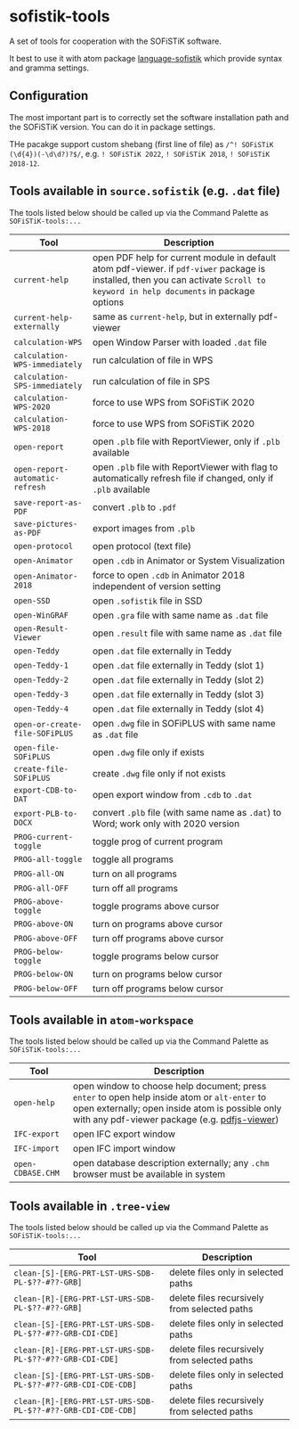 # sofistik-tools

A set of tools for cooperation with the SOFiSTiK software.

It best to use it with atom package [language-sofistik](https://atom.io/packages/language-sofistik) which provide syntax and gramma settings.


## Configuration

The most important part is to correctly set the software installation path and the SOFiSTiK version. You can do it in package settings.

THe pacakge support custom shebang (first line of file) as `/^! SOFiSTiK (\d{4})(-\d\d?)?$/`, e.g. `! SOFiSTiK 2022`, `! SOFiSTiK 2018`, `! SOFiSTiK 2018-12`.


## Tools available in `source.sofistik` (e.g. `.dat` file)

The tools listed below should be called up via the Command Palette as `SOFiSTiK-tools:...`

| Tool | Description |
|-|-|
| `current-help` | open PDF help for current module in default atom pdf-viewer. if `pdf-viwer` package is installed, then you can activate `Scroll to keyword in help documents` in package options |
| `current-help-externally` | same as `current-help`, but in externally pdf-viewer |
| `calculation-WPS` | open Window Parser with loaded `.dat` file |
| `calculation-WPS-immediately` | run calculation of file in WPS |
| `calculation-SPS-immediately` | run calculation of file in SPS |
| `calculation-WPS-2020` | force to use WPS from SOFiSTiK 2020 |
| `calculation-WPS-2018` | force to use WPS from SOFiSTiK 2020 |
| `open-report` | open `.plb` file with ReportViewer, only if `.plb` available |
| `open-report-automatic-refresh` | open `.plb` file with ReportViewer with flag to automatically refresh file if changed, only if `.plb` available |
| `save-report-as-PDF` | convert `.plb` to `.pdf` |
| `save-pictures-as-PDF` | export images from `.plb` |
| `open-protocol` | open protocol (text file) |
| `open-Animator` | open `.cdb` in Animator or System Visualization |
| `open-Animator-2018` | force to open `.cdb` in Animator 2018 independent of version setting |
| `open-SSD` | open `.sofistik` file in SSD |
| `open-WinGRAF` | open `.gra` file with same name as `.dat` file |
| `open-Result-Viewer` | open `.result` file with same name as `.dat` file |
| `open-Teddy` | open `.dat` file externally in Teddy |
| `open-Teddy-1` | open `.dat` file externally in Teddy (slot 1) |
| `open-Teddy-2` | open `.dat` file externally in Teddy (slot 2) |
| `open-Teddy-3` | open `.dat` file externally in Teddy (slot 3) |
| `open-Teddy-4` | open `.dat` file externally in Teddy (slot 4) |
| `open-or-create-file-SOFiPLUS` | open `.dwg` file in SOFiPLUS with same name as `.dat` file |
| `open-file-SOFiPLUS` | open `.dwg` file only if exists |
| `create-file-SOFiPLUS` | create `.dwg` file only if not exists |
| `export-CDB-to-DAT` | open export window from `.cdb` to `.dat` |
| `export-PLB-to-DOCX` | convert `.plb` file (with same name as `.dat`) to Word; work only with 2020 version |
| `PROG-current-toggle` | toggle prog of current program |
| `PROG-all-toggle` | toggle all programs |
| `PROG-all-ON` | turn on all programs |
| `PROG-all-OFF` | turn off all programs |
| `PROG-above-toggle` | toggle programs above cursor |
| `PROG-above-ON` | turn on programs above cursor |
| `PROG-above-OFF` | turn off programs above cursor |
| `PROG-below-toggle` | toggle programs below cursor |
| `PROG-below-ON` | turn on programs below cursor |
| `PROG-below-OFF` | turn off programs below cursor |


## Tools available in `atom-workspace`

The tools listed below should be called up via the Command Palette as `SOFiSTiK-tools:...`

| Tool | Description |
|-|-|
| `open-help` | open window to choose help document; press `enter` to open help inside atom or `alt-enter` to open externally; open inside atom is possible only with any pdf-viewer package (e.g. [pdfjs-viewer](https://atom.io/packages/pdfjs-viewer)) |
| `IFC-export` | open IFC export window |
| `IFC-import` | open IFC import window |
| `open-CDBASE.CHM` | open database description externally; any `.chm` browser must be available in system |


## Tools available in `.tree-view`

The tools listed below should be called up via the Command Palette as `SOFiSTiK-tools:...`

| Tool | Description |
|-|-|
| `clean-[S]-[ERG-PRT-LST-URS-SDB-PL-$??-#??-GRB]` | delete files only in selected paths |
| `clean-[R]-[ERG-PRT-LST-URS-SDB-PL-$??-#??-GRB]` | delete files recursively from selected paths |
| `clean-[S]-[ERG-PRT-LST-URS-SDB-PL-$??-#??-GRB-CDI-CDE]` | delete files only in selected paths |
| `clean-[R]-[ERG-PRT-LST-URS-SDB-PL-$??-#??-GRB-CDI-CDE]` | delete files recursively from selected paths |
| `clean-[S]-[ERG-PRT-LST-URS-SDB-PL-$??-#??-GRB-CDI-CDE-CDB]` | delete files only in selected paths |
| `clean-[R]-[ERG-PRT-LST-URS-SDB-PL-$??-#??-GRB-CDI-CDE-CDB]` | delete files recursively from selected paths |
